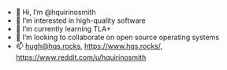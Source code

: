 - 👋 Hi, I’m @hquirinosmith
- 👀 I’m interested in high-quality software
- 🌱 I’m currently learning TLA+
- 💞️ I’m looking to collaborate on open source operating systems
- 📫 hugh@hqs.rocks, https://www.hqs.rocks/,  https://www.reddit.com/u/hquirinosmith

<!---
hquirinosmith/hquirinosmith is a ✨ special ✨ repository because its `README.md` (this file) appears on your GitHub profile.
You can click the Preview link to take a look at your changes.
--->
